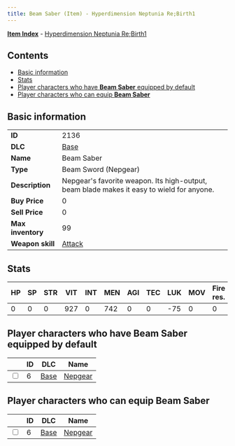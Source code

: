 ```yaml
---
title: Beam Saber (Item) - Hyperdimension Neptunia Re;Birth1
---
```


[**Item Index**](/neptunia/rb1/item/index.html) - [Hyperdimension Neptunia Re;Birth1](/neptunia/rb1)

## Contents

- [Basic information](#basic-information)
- [Stats](#stats)
- [Player characters who have **Beam Saber** equipped by default](#player-characters-who-have-beam-saber-equipped-by-default)
- [Player characters who can equip **Beam Saber**](#player-characters-who-can-equip-beam-saber)
## Basic information

|   |   |
| -- | -- |
| **ID** | 2136 |
| **DLC** | [Base](/neptunia/rb1/dlc/1-base.html) |
| **Name** | Beam Saber |
| **Type** | Beam Sword (Nepgear) |
| **Description** | Nepgear's favorite weapon. Its high-output, beam blade makes it easy to wield for anyone. |
| **Buy Price** | 0 |
| **Sell Price** | 0 |
| **Max inventory** | 99 |
| **Weapon skill** | [Attack](/neptunia/rb1/skill/1-1001-attack.html) |


## Stats

| HP | SP | STR | VIT | INT | MEN | AGI | TEC | LUK | MOV | Fire res. | Ice res. | Wind res. | Lightning res. |
| -- | -- | --- | --- | --- | --- | --- | --- | --- | --- | --------- | -------- | --------- | -------------- |
| 0 | 0 | 0 | 927 | 0 | 742 | 0 | 0 | -75 | 0 | 0 | 0 | 0 | 0 |


## Player characters who have **Beam Saber** equipped by default

|    | ID | DLC | Name |
| -- | -- | --- | ---- |
| <input type="checkbox" id="rb1-player-1-6" class="trackbox" /> | 6 | [Base](/neptunia/rb1/dlc/1-base.html) | [Nepgear](/neptunia/rb1/player/1-6-nepgear.html) |


## Player characters who can equip **Beam Saber**

|    | ID | DLC | Name |
| -- | -- | --- | ---- |
| <input type="checkbox" id="rb1-player-1-6" class="trackbox" /> | 6 | [Base](/neptunia/rb1/dlc/1-base.html) | [Nepgear](/neptunia/rb1/player/1-6-nepgear.html) |
